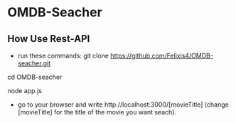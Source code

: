 # OMDB-Seacher 

## How Use Rest-API

* run these commands:
git clone https://github.com/Felixis4/OMDB-seacher.git

cd OMDB-seacher

node app.js 

* go to your browser and write http://localhost:3000/[movieTitle]
(change [movieTitle] for the title of the movie you want seach).
